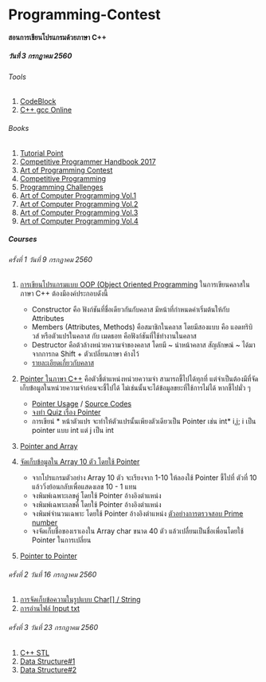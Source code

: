 # Programming-Contest
#### สอนการเขียนโปรแกรมด้วยภาษา C++
##### วันที่ 3 กรกฏาคม 2560
###### Tools
1. [CodeBlock](http://www.codeblocks.org/downloads/26#windows)
1. [C++ gcc Online](http://rextester.com/l/cpp_online_compiler_gcc)
###### Books
1. [Tutorial Point](https://www.tutorialspoint.com/cplusplus/index.htm)
1. [Competitive Programmer Handbook 2017](https://cses.fi/book.pdf)
1. [Art of Programming Contest](https://www.comp.nus.edu.sg/~stevenha/database/Art_of_Programming_Contest_SE_for_uva.pdf)
1. [Competitive Programming](http://www.comp.nus.edu.sg/~stevenha/myteaching/competitive_programming/cp1.pdf)
1. [Programming Challenges](http://acm.cs.buap.mx/downloads/Programming_Challenges.pdf)
1. [Art of Computer Programming Vol.1](http://broiler.astrometry.net/~kilian/The_Art_of_Computer_Programming%20-%20Vol%201.pdf)
1. [Art of Computer Programming Vol.2](http://library.aceondo.net/ebooks/Computer_Science/algorithm-the_art_of_computer_programming-knuth.pdf)
1. [Art of Computer Programming Vol.3](http://www.kcats.org/csci/464/doc/knuth/fascicles/fasc3a.pdf)
1. [Art of Computer Programming Vol.4](https://users.dcc.uchile.cl/~nbaloian/cc3001-02/Libros/Algoritmos%20y%20Estructura%20de%20Datos/The%20Art%20of%20Computer%20Programming%20Vol.4A%20-%20Combinatorial%20Algor.pdf)
##### Courses
###### ครั้งที่ 1 วันที่ 9 กรกฏาคม 2560
1. [การเขียนโปรแกรมแบบ OOP (Object Oriented Programming](https://github.com/java2017/Programming-Contest/blob/master/codes/Sample1.cpp)
    ในการเขียนคลาสในภาษา C++ ต้องมีองค์ประกอบดังนี้
    * Constructor คือ ฟังก์ชันที่ชื่อเดียวกันกับคลาส มีหน้าที่กำหนดค่าเริ่มต้นให้กับ Attributes
    * Members (Attributes, Methods) คือสมาชิกในคลาส โดยมีสองแบบ คือ แอดทริบิวส์ หรือตัวแปรในคลาส กับ เมดธอท คือฟังก์ชันที่ใช้ทำงานในคลาส
    * Destructor คือต้วล้างหน่วยความจำของคลาส โดยมี ~ นำหน้าคลาส สัญลักษณ์ ~ ได้มาจากการกด Shift + ตัวเปลี่ยนภาษา ค้างไว้
    * [รายละเอียดเกี่ยวกับคลาส](https://www.tutorialspoint.com/cplusplus/cpp_classes_objects.htm)
1. [Pointer ในภาษา C++](https://www.tutorialspoint.com/cplusplus/cpp_pointers.htm) คือตัวชี้ตำแหน่งหน่วยความจำ สามารถชี้ไปได้ทุกที่ แต่จำเป็นต้องมีที่จัดเก็บข้อมูลในหน่วยความจำก่อนจะชี้ไปได้ ไม่เช่นนั้นจะได้ข้อมูลขยะที่ใช้การไม่ได้ หากชี้ไปมั่ว ๆ
    * [Pointer Usage](https://www.codeproject.com/Articles/11560/Pointers-Usage-in-C-Beginners-to-Advanced) / [Source Codes](https://github.com/java2017/Programming-Contest/tree/master/codes/pointer)
    * [จงทำ Quiz เรื่อง Pointer](http://digital.cs.usu.edu/~bugs/quizzes/pointers.html)
    * การเขียน่ * หน้าตัวแปร จะทำให้ตัวแปรนั้นเพียงตัวเดียวเป็น Pointer เช่น int* i,j;      i เป็น pointer แบบ int แต่ j เป็น int
1. [Pointer and Array](https://www.programiz.com/cpp-programming/pointers-arrays)
1. [จัดเก็บข้อมูลใน Array 10 ตัว โดยใช้ Pointer](https://github.com/java2017/Programming-Contest/blob/master/codes/Pointer1.cpp)

    * จากโปรแกรมตัวอย่าง Array 10 ตัว จะเรียงจาก 1-10 ให้ลองใช้ Pointer ชี้ไปที่ ตัวที่ 10 แล้ววิ่งย้อนกลับเพื่อแสดงเลข 10 - 1 แทน
    * จงพิมพ์เฉพาะเลขคู่ โดยใช้ Pointer อ้างอิงตำแหน่ง
    * จงพิมพ์เฉพาะเลขคี่ โดยใช้ Pointer อ้างอิงตำแหน่ง
    * จงพิมพ์จำนวนเฉพาะ โดยใช้ Pointer อ้างอิงตำแหน่ง [ตัวอย่างการตรวจสอบ Prime number](https://www.programiz.com/cpp-programming/examples/prime-function)
    * จงจัดเก็บชื่อของเราเองใน Array char ขนาด 40 ตัว แล้วเปลื่ยนเป็นชื่อเพื่อนโดยใช้ Pointer ในการเปลี่ยน
1. [Pointer to Pointer](https://www.codeproject.com/Articles/4894/Pointer-to-Pointer-and-Reference-to-Pointer)

###### ครั้งที่ 2 วันที่ 16 กรกฏาคม 2560
1. [การจัดเก็บข้อความในรูปแบบ Char[] / String](https://github.com/java2017/Programming-Contest/blob/master/codes/CharString.cpp)
1. [การอ่านไฟล์ Input txt](https://github.com/java2017/Programming-Contest/blob/master/codes/StringFile.cpp)

###### ครั้งที่ 3 วันที่ 23 กรกฏาคม 2560
1. [C++ STL](https://www3.ntu.edu.sg/home/ehchua/programming/cpp/cp9_STL.html)
1. [Data Structure#1](http://cplusplus.happycodings.com/data-structures/)
1. [Data Structure#2](http://www.sourcetricks.com/p/data-structures-using-c.html#.WWCXtYjyhPa)

